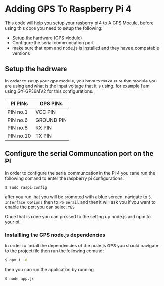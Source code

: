 # Adding GPS To Raspberry Pi 4
This code will help you setup your rasberry pi 4 to A GPS Module, before using this code you need to setup the following: 

  - Setup the hardware (GPS Module) 
  - Configure the serial communcation port
  - make sure that npm and node.js is installed and they have a compatable versions

## Setup the hadrware
In order to setup your gps module, you have to make sure that module you are using and what is the input voltage that it is using. 
for example I am using GY-GPS6MV2 for this configurations.

| PI PINs | GPS PINs |
| ------ | ------ |
| PIN no.1 | VCC PIN |
| PIN no.6 | GROUND PIN |
| PIN no.8 | RX PIN |
| PIN no.10 |TX PIN |

## Configure the serial Communcation port on the PI
In order to configure the serial communcation in the Pi 4 you cane run the following comand to enter the raspberry pi configurations.
```sh
$ sudo raspi-config
```
after you run that you will be promoted with a blue screen. navigate to `5. Interface Options` 
then to  `P6 Serail` and then it will ask you if you want to enable the port you can select `YES`

Once that is done you can prossed to the setting up node.js and npm to your pi.

### Installling the GPS node.js dependencies
In order to install the dependencies of the node.js GPS you should navigate to the project file then run the following comand:
```sh
$ npm i -d 
```
then you can run the application by running
```sh
$ node app.js
```


